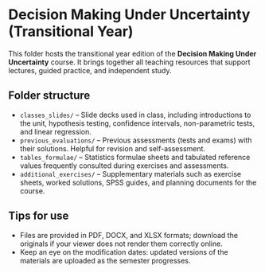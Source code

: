 # Decision Making Under Uncertainty (Transitional Year)

This folder hosts the transitional year edition of the **Decision Making Under Uncertainty** course. It brings together all teaching resources that support
lectures, guided practice, and independent study.

## Folder structure

- `classes_slides/` – Slide decks used in class, including introductions to the
  unit, hypothesis testing, confidence intervals, non-parametric tests, and
  linear regression.
- `previous_evaluations/` – Previous assessments (tests and exams) with their
  solutions. Helpful for revision and self-assessment.
- `tables_formulae/` – Statistics formulae sheets and tabulated reference
  values frequently consulted during exercises and assessments.
- `additional_exercises/` – Supplementary materials such as exercise sheets,
  worked solutions, SPSS guides, and planning documents for the course.

## Tips for use

- Files are provided in PDF, DOCX, and XLSX formats; download the originals if
  your viewer does not render them correctly online.
- Keep an eye on the modification dates: updated versions of the materials are
  uploaded as the semester progresses.
